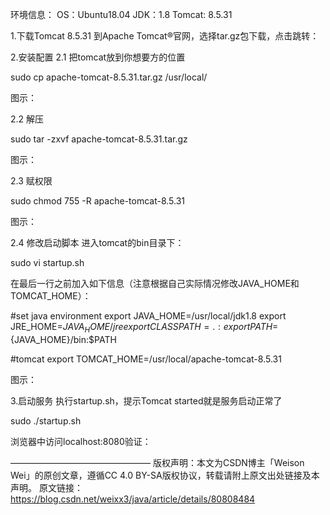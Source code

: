 环境信息：
OS：Ubuntu18.04
JDK：1.8
Tomcat: 8.5.31

1.下载Tomcat 8.5.31
到Apache Tomcat®官网，选择tar.gz包下载，点击跳转：



2.安装配置
2.1 把tomcat放到你想要方的位置

sudo cp apache-tomcat-8.5.31.tar.gz /usr/local/

图示：

2.2 解压

sudo tar -zxvf apache-tomcat-8.5.31.tar.gz

图示：

2.3 赋权限

sudo chmod 755 -R apache-tomcat-8.5.31

图示：

2.4 修改启动脚本
进入tomcat的bin目录下：

sudo vi startup.sh

在最后一行之前加入如下信息（注意根据自己实际情况修改JAVA_HOME和TOMCAT_HOME）：

#set java environment
export JAVA_HOME=/usr/local/jdk1.8
export JRE_HOME=${JAVA_HOME}/jre
export CLASSPATH=.:%{JAVA_HOME}/lib:%{JRE_HOME}/lib
export PATH=${JAVA_HOME}/bin:$PATH

#tomcat
export TOMCAT_HOME=/usr/local/apache-tomcat-8.5.31

图示：


3.启动服务
执行startup.sh，提示Tomcat started就是服务启动正常了

sudo ./startup.sh



浏览器中访问localhost:8080验证：

————————————————
版权声明：本文为CSDN博主「Weison Wei」的原创文章，遵循CC 4.0 BY-SA版权协议，转载请附上原文出处链接及本声明。
原文链接：https://blog.csdn.net/weixx3/java/article/details/80808484